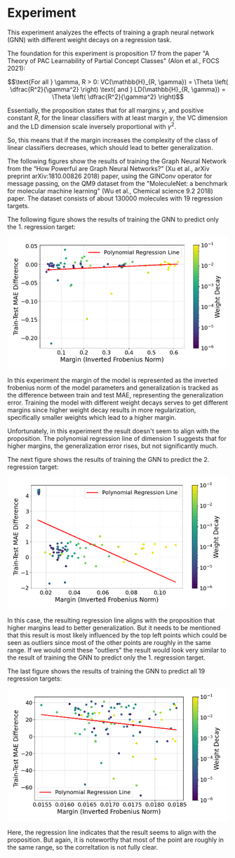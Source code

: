 # Experiment

This experiment analyzes the effects of training a graph neural network (GNN) with different weight decays on a
regression task.

The foundation for this experiment is proposition 17 from the paper "A Theory of PAC Learnability of Partial Concept
Classes" (Alon et al., FOCS 2021):

$$\text{For all } \gamma, R > 0: VC(\mathbb{H}_{R, \gamma}) = \Theta \left( \dfrac{R^2}{\gamma^2} \right) \text{ and } LD(\mathbb{H}_{R, \gamma}) = \Theta \left( \dfrac{R^2}{\gamma^2} \right)$$

Essentially, the proposition states that for all margins $\gamma$, and positive constant $R$, for the linear classifiers
with at least margin $\gamma$, the VC dimension and the LD dimension scale inversely proportional with $\gamma^2$. 

So, this means that if the margin increases the complexity of the class of linear classifiers decreases, which should
lead to better generalization. 

The following figures show the results of training the Graph Neural Network from the “How Powerful are Graph Neural
Networks?” (Xu et al., arXiv preprint arXiv:1810.00826 2018) paper, using the GINConv operator for message passing,
on the QM9 dataset from the "MoleculeNet: a benchmark for molecular machine learning"
(Wu et al., Chemical science 9.2 2018) paper. The dataset consists of about 130000 molecules with 19 regression targets.

The following figure shows the results of training the GNN to predict only the 1. regression target:

![./vis/gnn_regression_vis_target0.png](./vis/gnn_regression_vis_target0.png)

In this experiment the margin of the model is represented as the inverted frobenius norm of the model parameters and
generalization is tracked as the difference between train and test MAE, representing the generalization error.
Training the model with different weight decays serves to get different margins since higher weight decay results in
more regularization, specifically smaller weights which lead to a higher margin.

Unfortunately, in this experiment the result doesn't seem to align with the proposition. The polynomial regression line
of dimension 1 suggests that for higher margins, the generalization error rises, but not significantly much.

The next figure shows the results of training the GNN to predict the 2. regression target:

![./vis/gnn_regression_vis_target1.png](./vis/gnn_regression_vis_target1.png)

In this case, the resulting regression line aligns with the proposition that higher margins lead to better generalization.
But it needs to be mentioned that this result is most likely influenced by the top left points which could be seen as
outliers since most of the other points are roughly in the same range. If we would omit these "outliers" the result
would look very similar to the result of training the GNN to predict only the 1. regression target.


The last figure shows the results of training the GNN to predict all 19 regression targets:

![./vis/gnn_regression_vis.png](./vis/gnn_regression_vis.png)

Here, the regression line indicates that the result seems to align with the proposition. But again, it is noteworthy
that most of the point are roughly in the same range, so the correltation is not fully clear.

